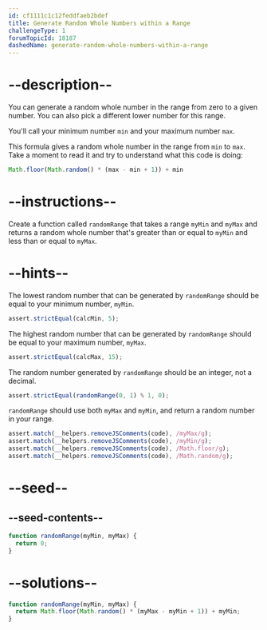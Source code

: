 ```yaml
---
id: cf1111c1c12feddfaeb2bdef
title: Generate Random Whole Numbers within a Range
challengeType: 1
forumTopicId: 18187
dashedName: generate-random-whole-numbers-within-a-range
---
```


# --description--

You can generate a random whole number in the range from zero to a given number. You can also pick a different lower number for this range.

You'll call your minimum number `min` and your maximum number `max`.

This formula gives a random whole number in the range from `min` to `max`. Take a moment to read it and try to understand what this code is doing:

```js
Math.floor(Math.random() * (max - min + 1)) + min
```

# --instructions--

Create a function called `randomRange` that takes a range `myMin` and `myMax` and returns a random whole number that's greater than or equal to `myMin` and less than or equal to `myMax`.

# --hints--

The lowest random number that can be generated by `randomRange` should be equal to your minimum number, `myMin`.

```js
assert.strictEqual(calcMin, 5);
```

The highest random number that can be generated by `randomRange` should be equal to your maximum number, `myMax`.

```js
assert.strictEqual(calcMax, 15);
```

The random number generated by `randomRange` should be an integer, not a decimal.

```js
assert.strictEqual(randomRange(0, 1) % 1, 0);
```

`randomRange` should use both `myMax` and `myMin`, and return a random number in your range.

```js
assert.match(__helpers.removeJSComments(code), /myMax/g);
assert.match(__helpers.removeJSComments(code), /myMin/g);
assert.match(__helpers.removeJSComments(code), /Math.floor/g);
assert.match(__helpers.removeJSComments(code), /Math.random/g);
```

# --seed--

## --seed-contents--

```js
function randomRange(myMin, myMax) {
  return 0;
}
```

# --solutions--

```js
function randomRange(myMin, myMax) {
  return Math.floor(Math.random() * (myMax - myMin + 1)) + myMin;
}
```
